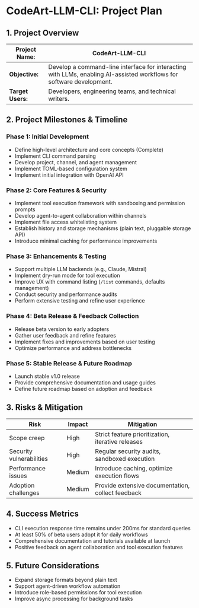 # CodeArt-LLM-CLI: Project Plan

## 1. Project Overview

| **Project Name:**  | CodeArt-LLM-CLI |
| ------------------ | --------------- |
| **Objective:**     | Develop a command-line interface for interacting with LLMs, enabling AI-assisted workflows for software development. |
| **Target Users:**  | Developers, engineering teams, and technical writers. |


## 2. Project Milestones & Timeline

### **Phase 1: Initial Development**

- Define high-level architecture and core concepts (Complete)
- Implement CLI command parsing
- Develop project, channel, and agent management
- Implement TOML-based configuration system
- Implement initial integration with OpenAI API

### **Phase 2: Core Features & Security**

- Implement tool execution framework with sandboxing and permission prompts
- Develop agent-to-agent collaboration within channels
- Implement file access whitelisting system
- Establish history and storage mechanisms (plain text, pluggable storage API)
- Introduce minimal caching for performance improvements

### **Phase 3: Enhancements & Testing**

- Support multiple LLM backends (e.g., Claude, Mistral)
- Implement dry-run mode for tool execution
- Improve UX with command listing (`/list` commands, defaults management)
- Conduct security and performance audits
- Perform extensive testing and refine user experience

### **Phase 4: Beta Release & Feedback Collection**

- Release beta version to early adopters
- Gather user feedback and refine features
- Implement fixes and improvements based on user testing
- Optimize performance and address bottlenecks

### **Phase 5: Stable Release & Future Roadmap**

- Launch stable v1.0 release
- Provide comprehensive documentation and usage guides
- Define future roadmap based on adoption and feedback

## 3. Risks & Mitigation

| Risk                     | Impact | Mitigation                                        |
| ------------------------ | ------ | ------------------------------------------------- |
| Scope creep              | High   | Strict feature prioritization, iterative releases |
| Security vulnerabilities | High   | Regular security audits, sandboxed execution      |
| Performance issues       | Medium | Introduce caching, optimize execution flows       |
| Adoption challenges      | Medium | Provide extensive documentation, collect feedback |

## 4. Success Metrics

- CLI execution response time remains under 200ms for standard queries
- At least 50% of beta users adopt it for daily workflows
- Comprehensive documentation and tutorials available at launch
- Positive feedback on agent collaboration and tool execution features

## 5. Future Considerations

- Expand storage formats beyond plain text
- Support agent-driven workflow automation
- Introduce role-based permissions for tool execution
- Improve async processing for background tasks
